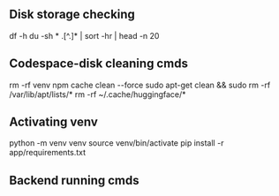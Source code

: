 ## Disk storage checking 
df -h
du -sh * .[^.]* | sort -hr | head -n 20

## Codespace-disk cleaning cmds
rm -rf venv
npm cache clean --force
sudo apt-get clean && sudo rm -rf /var/lib/apt/lists/*
rm -rf ~/.cache/huggingface/*

## Activating venv
python -m venv venv
source venv/bin/activate 
pip install -r app/requirements.txt 

## Backend running cmds

